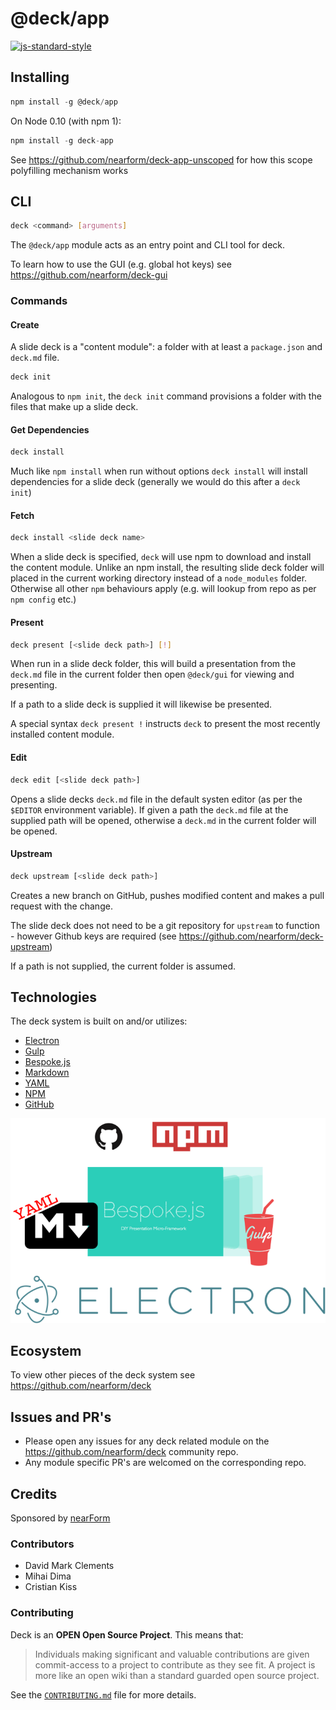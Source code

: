 # @deck/app

[![js-standard-style](https://img.shields.io/badge/code%20style-standard-brightgreen.svg?style=flat)](http://standardjs.com/)

## Installing

```javascript
npm install -g @deck/app
```

On Node 0.10 (with npm 1):

```javascript
npm install -g deck-app
```

See <https://github.com/nearform/deck-app-unscoped> for how this scope polyfilling mechanism works

## CLI

```sh
deck <command> [arguments]
```

The `@deck/app` module acts as an entry point and CLI tool for deck.

To learn how to use the GUI (e.g. global hot keys) see <https://github.com/nearform/deck-gui>

### Commands

#### Create

A slide deck is a "content module": a folder with at least a
`package.json` and `deck.md` file.


```javascript
deck init
```

Analogous to `npm init`, the `deck init` command provisions
a folder with the files that make up a slide deck. 

#### Get Dependencies

```javascript
deck install
```

Much like `npm install` when run without options `deck install` will install dependencies for a slide deck (generally we would do this after a `deck init`)

#### Fetch

```javascript
deck install <slide deck name>
```

When a slide deck is specified, `deck` will use npm to download 
and install the content module. Unlike an npm install, the resulting
slide deck folder will placed in the current working directory instead
of a `node_modules` folder. Otherwise all other `npm` behaviours apply (e.g. will lookup from repo as per `npm config` etc.)

#### Present

```sh
deck present [<slide deck path>] [!]
```

When run in a slide deck folder, this will build a presentation from the `deck.md` file in the current folder then open `@deck/gui` for viewing and presenting. 

If a path to a slide deck is supplied it will likewise be presented.

A special syntax `deck present !` instructs `deck` to present the 
most recently installed content module. 

#### Edit

```sh
deck edit [<slide deck path>]
```

Opens a slide decks `deck.md` file in the default systen editor (as per the `$EDITOR` environment variable). If given a path the `deck.md` file at the supplied path will be opened, otherwise a `deck.md` in the current folder will be opened.

#### Upstream

```sh
deck upstream [<slide deck path>]
```

Creates a new branch on GitHub, pushes modified content and 
makes a pull request with the change. 

The slide deck does not need to be a git repository for `upstream`
to function - however Github keys are required (see https://github.com/nearform/deck-upstream)

If a path is not supplied, the current folder is assumed.

## Technologies

The deck system is built on and/or utilizes:

* [Electron](http://electron.atom.io)
* [Gulp](http://gulpjs.com/)
* [Bespoke.js](http://markdalgleish.com/projects/bespoke.js/)
* [Markdown](https://daringfireball.net/projects/markdown/)
* [YAML](http://yaml.org)
* [NPM](http://npmjs.org)
* [GitHub](http://github.com)

![](anatomy.png)

## Ecosystem

To view other pieces of the deck system see <https://github.com/nearform/deck>

## Issues and PR's

* Please open any issues for any deck related module on the <https://github.com/nearform/deck> community repo.
* Any module specific PR's are welcomed on the corresponding repo.

## Credits

Sponsored by <a href="http://nearform.com">nearForm</a>

### Contributors

  * David Mark Clements
  * Mihai Dima
  * Cristian Kiss

### Contributing

Deck is an **OPEN Open Source Project**. This means that:

> Individuals making significant and valuable contributions are given commit-access to a project to contribute as they see fit. A project is more like an open wiki than a standard guarded open source project.

See the [`CONTRIBUTING.md`](CONTRIBUTING.md) file for more details.

